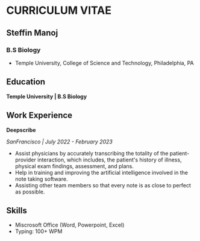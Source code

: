 # **CURRICULUM VITAE**
## **Steffin Manoj**
### **B.S Biology**
- Temple University, College of Science and Technology, Philadelphia, PA

## Education
**Temple University | B.S Biology**

## Work Experience																			

**Deepscribe** 

*SanFrancisco | July 2022 - February 2023*
-	Assist physicians by accurately transcribing the totality of the patient-provider interaction, which includes, the  patient's history of illness, physical exam findings, assessment, and plans. 
- Help in training and improving the artificial intelligence involved in the note taking software.
- Assisting other team members so that every note is as close to perfect as possible.



## Skills

- Miscrosoft Office (Word, Powerpoint, Excel)
- Typing: 100+ WPM

